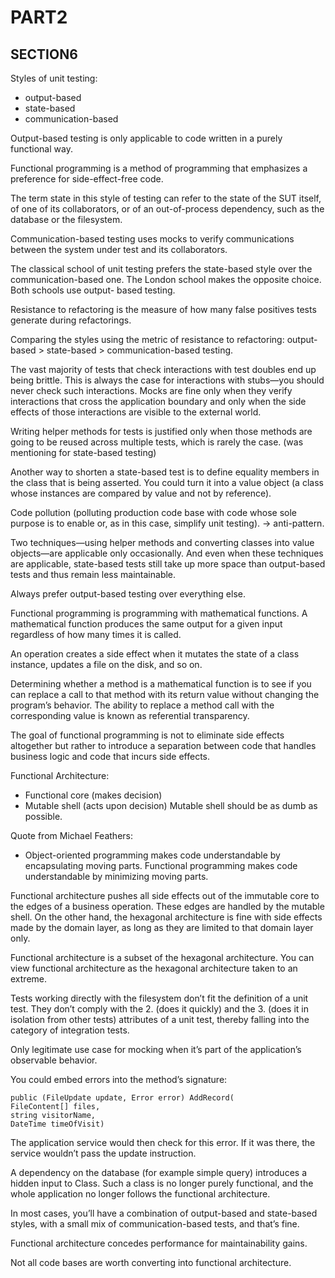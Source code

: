# PART2

## SECTION6

Styles of unit testing:

- output-based
- state-based
- communication-based

Output-based testing is only applicable to code written in a purely functional way.

Functional programming is a method of programming that emphasizes a preference for side-effect-free
code.

The term state in this style of testing can refer to the state of the SUT itself, of one of its
collaborators, or of an out-of-process dependency, such as the database or the filesystem.

Communication-based testing uses mocks to verify communications between the system under test and
its collaborators.

The classical school of unit testing prefers the state-based style over the communication-based one.
The London school makes the opposite choice. Both schools use output- based testing.

Resistance to refactoring is the measure of how many false positives tests generate during
refactorings.

Comparing the styles using the metric of resistance to refactoring:
output-based > state-based > communication-based testing.

The vast majority of tests that check interactions with test doubles end up being brittle. This is
always the case for interactions with stubs—you should never check such interactions. Mocks are fine
only when they verify interactions that cross the application boundary and only when the side
effects of those interactions are visible to the external world.

Writing helper methods for tests is justified only when those methods are going to be reused across
multiple tests, which is rarely the case. (was mentioning for state-based testing)

Another way to shorten a state-based test is to define equality members in the class that is being
asserted. You could turn it into a value object (a class whose instances are compared by value and
not by reference).

Code pollution (polluting production code base with code whose sole purpose is to enable or, as in
this case, simplify unit testing). -> anti-pattern.

Two techniques—using helper methods and converting classes into value objects—are applicable only
occasionally. And even when these techniques are applicable, state-based tests still take up more
space than output-based tests and thus remain less maintainable.

Always prefer output-based testing over everything else.

Functional programming is programming with mathematical functions. A mathematical function produces
the same output for a given input regardless of how many times it is called.

An operation creates a side effect when it mutates the state of a class instance, updates a file on
the disk, and so on.

Determining whether a method is a mathematical function is to see if you can replace a call to that
method with its return value without changing the program’s behavior. The ability to replace a
method call with the corresponding value is known as referential transparency.

The goal of functional programming is not to eliminate side effects altogether but rather to
introduce a separation between code that handles business logic and code that incurs side effects.

Functional Architecture:

- Functional core (makes decision)
- Mutable shell (acts upon decision)
  Mutable shell should be as dumb as possible.

Quote from Michael Feathers:

- Object-oriented programming makes code understandable by encapsulating moving parts. Functional
  programming makes code understandable by minimizing moving parts.

Functional architecture pushes all side effects out of the immutable core to the edges of a business
operation. These edges are handled by the mutable shell. On the other hand, the hexagonal
architecture is fine with side effects made by the domain layer, as long as they are limited to that
domain layer only.

Functional architecture is a subset of the hexagonal architecture. You can view functional
architecture as the hexagonal architecture taken to an extreme.

Tests working directly with the filesystem don’t fit the definition of a unit test. They don’t
comply with the 2. (does it quickly) and the 3. (does it in isolation from other tests)
attributes of a unit test, thereby falling into the category of integration tests.

Only legitimate use case for mocking when it’s part of the application’s observable behavior.

You could embed errors into the method’s signature:

```
public (FileUpdate update, Error error) AddRecord(
FileContent[] files,
string visitorName,
DateTime timeOfVisit)
```

The application service would then check for this error. If it was there, the service wouldn’t pass
the update instruction.

A dependency on the database (for example simple query) introduces a hidden input to Class. Such a
class is no longer purely functional, and the whole application no longer follows the functional
architecture.

In most cases, you’ll have a combination of output-based and state-based styles, with a small mix of
communication-based tests, and that’s fine.

Functional architecture concedes performance for maintainability gains.

Not all code bases are worth converting into functional architecture. 